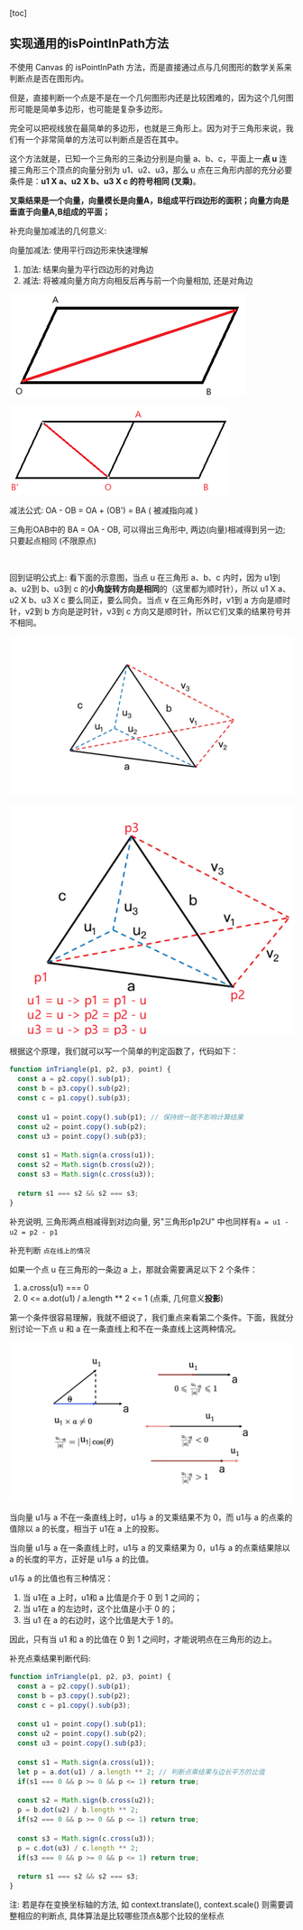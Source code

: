 [toc]

## 实现通用的isPointInPath方法

不使用 Canvas 的 isPointInPath 方法，而是直接通过点与几何图形的数学关系来判断点是否在图形内。

但是，直接判断一个点是不是在一个几何图形内还是比较困难的，因为这个几何图形可能是简单多边形，也可能是复杂多边形。

完全可以把视线放在最简单的多边形，也就是三角形上。因为对于三角形来说，我们有一个非常简单的方法可以判断点是否在其中。

这个方法就是，已知一个三角形的三条边分别是向量 a、b、c，平面上一**点 u** 连接三角形三个顶点的向量分别为 u1、u2、u3，那么 u 点在三角形内部的充分必要条件是：**u1 X a、u2 X b、u3 X c 的符号相同 (叉乘)**。

**叉乘结果是一个向量，向量模长是向量A，B组成平行四边形的面积；向量方向是垂直于向量A,B组成的平面；**

补充向量加减法的几何意义:

向量加减法: 使用平行四边形来快速理解

1. 加法: 结果向量为平行四边形的对角边
2. 减法: 将被减向量方向方向相反后再与前一个向量相加, 还是对角边

![image-20210426155731803](./imgs/image-20210426155731803.png)

![image-20210426160127140](./imgs/image-20210426160127140.png)

减法公式: OA - OB = OA + (OB') = BA ( 被减指向减 )

三角形OAB中的 BA  = OA - OB, 可以得出三角形中, 两边(向量)相减得到另一边; 只要起点相同 (不限原点)

​	

回到证明公式上: 看下面的示意图，当点 u 在三角形 a、b、c 内时，因为 u1到 a、u2到 b、u3到 c 的**小角旋转方向是相同**的（这里都为顺时针），所以 u1 X a、u2 X b、u3 X c 要么同正，要么同负。当点 v 在三角形外时，v1到 a 方向是顺时针，v2到 b 方向是逆时针，v3到 c 方向又是顺时针，所以它们叉乘的结果符号并不相同。

![img](./imgs/3402b08454dbc39f9543cb4c597419c3.jpg)

![image-20210426163331463](./imgs/image-20210426163331463.png)

根据这个原理，我们就可以写一个简单的判定函数了，代码如下：

```js
function inTriangle(p1, p2, p3, point) {
  const a = p2.copy().sub(p1);
  const b = p3.copy().sub(p2);
  const c = p1.copy().sub(p3);

  const u1 = point.copy().sub(p1); // 保持统一就不影响计算结果
  const u2 = point.copy().sub(p2);
  const u3 = point.copy().sub(p3);

  const s1 = Math.sign(a.cross(u1));
  const s2 = Math.sign(b.cross(u2));
  const s3 = Math.sign(c.cross(u3));

  return s1 === s2 && s2 === s3;
}
```

补充说明, 三角形两点相减得到对边向量,  另"三角形p1p2U" 中也同样有`a = u1 - u2 = p2 - p1`

补充判断 `点在线上的情况` 

如果一个点 u 在三角形的一条边 a 上，那就会需要满足以下 2 个条件：

1. a.cross(u1) === 0
2. 0 <= a.dot(u1) / a.length ** 2 <= 1 (点乘, 几何意义**投影**)

第一个条件很容易理解，我就不细说了，我们重点来看第二个条件。下面，我就分别讨论一下点 u 和 a 在一条直线上和不在一条直线上这两种情况。

![img](./imgs/ca37834a201b3d704fe40ef3955b608e.jpg)

当向量 u1与 a 不在一条直线上时，u1与 a 的叉乘结果不为 0，而 u1与 a 的点乘的值除以 a 的长度，相当于 u1在 a 上的投影。

当向量 u1与 a 在一条直线上时，u1与 a 的叉乘结果为 0，u1与 a 的点乘结果除以 a 的长度的平方，正好是 u1与 a 的比值。

u1与 a 的比值也有三种情况：

1. 当 u1在 a 上时，u1和 a 比值是介于 0 到 1 之间的；
2. 当 u1在 a 的左边时，这个比值是小于 0 的；
3. 当 u1 在 a 的右边时，这个比值是大于 1 的。

因此，只有当 u1 和 a 的比值在 0 到 1 之间时，才能说明点在三角形的边上。

补充点乘结果判断代码: 

```js
function inTriangle(p1, p2, p3, point) {
  const a = p2.copy().sub(p1);
  const b = p3.copy().sub(p2);
  const c = p1.copy().sub(p3);

  const u1 = point.copy().sub(p1);
  const u2 = point.copy().sub(p2);
  const u3 = point.copy().sub(p3);

  const s1 = Math.sign(a.cross(u1));
  let p = a.dot(u1) / a.length ** 2; // 判断点乘结果与边长平方的比值
  if(s1 === 0 && p >= 0 && p <= 1) return true;

  const s2 = Math.sign(b.cross(u2));
  p = b.dot(u2) / b.length ** 2;
  if(s2 === 0 && p >= 0 && p <= 1) return true;

  const s3 = Math.sign(c.cross(u3));
  p = c.dot(u3) / c.length ** 2;
  if(s3 === 0 && p >= 0 && p <= 1) return true;

  return s1 === s2 && s2 === s3;
}
```

注: 若是存在变换坐标轴的方法, 如 context.translate(), context.scale() 则需要调整相应的判断点, 具体算法是比较哪些顶点&那个比较的坐标点
